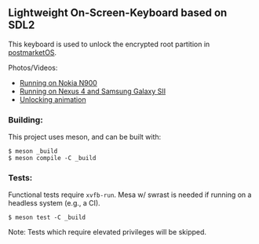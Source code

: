 Lightweight On-Screen-Keyboard based on SDL2
---

This keyboard is used to unlock the encrypted root partition in
[postmarketOS](https://postmarketos.org).

Photos/Videos:
* [Running on Nokia N900](https://user-images.githubusercontent.com/1474209/29724945-5035d652-897f-11e7-88ea-148265c799a1.jpg)
* [Running on Nexus 4 and Samsung Galaxy SII](https://wiki.postmarketos.org/wiki/File:Osk-sdl-mako-i9100.jpg)
* [Unlocking animation](https://postmarketos.org/static/img/2017-09-03/osk-wave.gif)

### Building:

This project uses meson, and can be built with:

```
$ meson _build
$ meson compile -C _build
```

### Tests:

Functional tests require `xvfb-run`. Mesa w/ swrast is needed if running on a headless system (e.g., a CI).

```
$ meson test -C _build
```

Note: Tests which require elevated privileges will be skipped.
